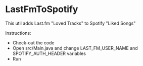 # LastFmToSpotify
This util adds Last.fm "Loved Tracks" to Spotify "Liked Songs"

Instructions:
* Check-out the code
* Open src/Main.java and change LAST_FM_USER_NAME and SPOTIFY_AUTH_HEADER variables
* Run

